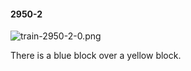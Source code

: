 #### 2950-2
![train-2950-2-0.png](https://github.com/lil-lab/nlvr/raw/master/nlvr/train/images/50/train-2950-2-0.png "train-2950-2-0.png")

There is a blue block over a yellow block.